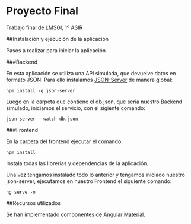 # Proyecto Final
Trabajo final de LMSGI, 1º ASIR

##Instalación y ejecución de la aplicación

Pasos a realizar para iniciar la aplicación

###Backend

En esta aplicación se utiliza una API simulada, que devuelve datos en formato JSON.
Para ello instalamos [JSON-Server](https://www.npmjs.com/package/json-server) de manera global:

```
npm install -g json-server
```

Luego en la carpeta que contiene el db.json, que seria nuestro Backend simulado,
iniciamos el servicio, con el sigiente comando:

```
json-server --watch db.json
```

###Frontend

En la carpeta del frontend ejecutar el comando:

```
npm install
```
Instala todas las librerias y dependencias de la aplicación.

Una vez tengamos instalado todo lo anterior y tengamos iniciado nuestro json-server,
ejecutamos en nuestro Frontend el siguiente comando:

```
ng serve -o
```

##Recursos utilizados

Se han implementado componentes de [Angular Material](https://material.angular.io/).

